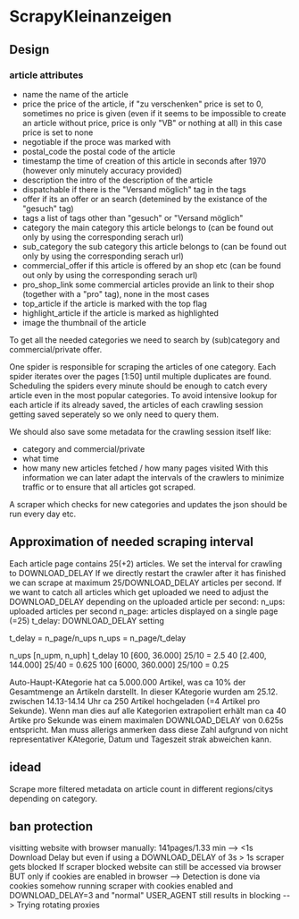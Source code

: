 # ScrapyKleinanzeigen
## Design
### article attributes
- name                  the name of the article
- price                 the price of the article, if "zu verschenken" price is set to 0, sometimes no price is given (even if it seems to be impossible to create an article without price, price is only "VB" or nothing at all) in this case price is set to none
- negotiable            if the proce was marked with 
- postal_code           the postal code of the article
- timestamp             the time of creation of this article in seconds after 1970 (however only minutely accuracy provided)
- description           the intro of the description of the article 
- dispatchable          if there is the "Versand möglich" tag in the tags
- offer                 if its an offer or an search (detemined by the existance of the "gesuch" tag)
- tags                  a list of tags other than "gesuch" or "Versand möglich"
- category              the main category this article belongs to (can be found out only by using the corresponding serach url)
- sub_category          the sub category this article belongs to (can be found out only by using the corresponding serach url)
- commercial_offer      if this article is offered by an shop etc (can be found out only by using the corresponding serach url)
- pro_shop_link         some commercial articles provide an link to their shop (together with a "pro" tag), none in the most cases
- top_article           if the article is marked with the top flag
- highlight_article     if the article is marked as highlighted
- image                 the thumbnail of the article

To get all the needed categories we need to search by (sub)category and commercial/private offer.

One spider is responsible for scraping the articles of one category.
Each spider iterates over the pages [1:50] until multiple duplicates are found.
Scheduling the spiders every minute should be enough to catch every article even in 
the most popular categories.
To avoid intensive lookup for each article if its already saved, the articles of 
each crawling session getting saved seperately so we only need to query them.

We should also save some metadata for the crawling session itself like:
- category and commercial/private
- what time
- how many new articles fetched / how many pages visited
With this information we can later adapt the intervals of the crawlers to minimize
traffic or to ensure that all articles got scraped.

A scraper which checks for new categories and updates the json should be run every
day etc.

## Approximation of needed scraping interval
Each article page contains 25(+2) articles. 
We set the interval for crawling to DOWNLOAD_DELAY
If we directly restart the crawler after it has finished we can scrape at maximum
25/DOWNLOAD_DELAY articles per second.
If we want to catch all articles which get uploaded we need to adjust the DOWNLOAD_DELAY
depending on the uploaded article per second:
n_ups: uploaded articles per second
n_page: articles displayed on a single page (=25)
t_delay: DOWNLOAD_DELAY setting

t_delay = n_page/n_ups
n_ups = n_page/t_delay

n_ups [n_upm, n_uph]        t_delay
10 [600, 36.000]            25/10 = 2.5
40 [2.400, 144.000]         25/40 = 0.625
100 [6000, 360.000]         25/100 = 0.25 

Auto-Haupt-KAtegorie hat ca 5.000.000 Artikel, was ca 10% der Gesamtmenge an Artikeln
darstellt. In dieser KAtegorie wurden am 25.12. zwischen 14.13-14.14 Uhr ca 250 Artikel
hochgeladen (=4 Artikel pro Sekunde). Wenn man dies auf alle Kategorien extrapoliert
erhält man ca 40 Artike pro Sekunde was einem maximalen DOWNLOAD_DELAY von 0.625s 
entspricht.
Man muss allerigs anmerken dass diese Zahl aufgrund von nicht representativer KAtegorie,
Datum und Tageszeit strak abweichen kann.

## idead
Scrape more filtered metadata on article count in different regions/citys depending on category.

## ban protection
visitting website with browser manually: 141pages/1.33 min --> <1s Download Delay
but even if using a DOWNLOAD_DELAY of 3s > 1s scraper gets blocked
If scraper blocked website can still be accessed via browser BUT only if cookies are enabled in browser
--> Detection is done via cookies somehow
running scraper with cookies enabled and DOWNLOAD_DELAY=3 and "normal" USER_AGENT still results in blocking
--> Trying rotating proxies